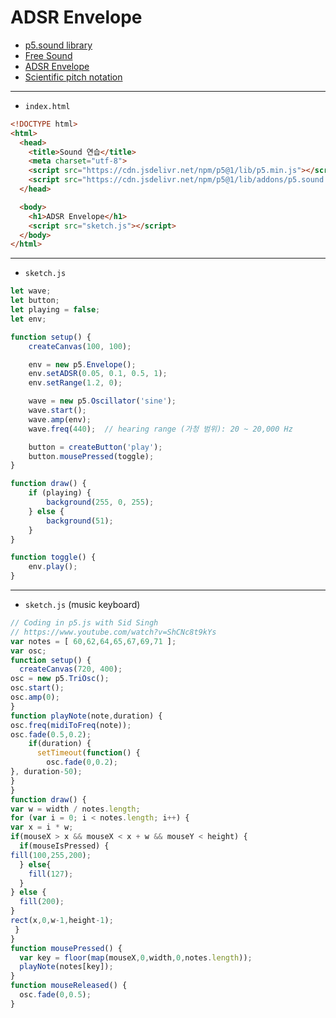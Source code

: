# ADSR Envelope

- [p5.sound library](https://p5js.org/reference/#/libraries/p5.sound)
- [Free Sound](https://freesound.org/)
- [ADSR Envelope](https://en.wikipedia.org/wiki/Synthesizer#Attack_Decay_Sustain_Release_.28ADSR.29_envelope)
- [Scientific pitch notation](https://en.wikipedia.org/wiki/Scientific_pitch_notation)

---
 
- `index.html`

```html
<!DOCTYPE html>
<html>
  <head>
    <title>Sound 연습</title>
    <meta charset="utf-8">
    <script src="https://cdn.jsdelivr.net/npm/p5@1/lib/p5.min.js"></script>
    <script src="https://cdn.jsdelivr.net/npm/p5@1/lib/addons/p5.sound.min.js"></script>
  </head>

  <body>
    <h1>ADSR Envelope</h1>
    <script src="sketch.js"></script>
  </body>
</html>
```

---

- `sketch.js`

```javascript
let wave;
let button;
let playing = false;
let env;

function setup() {
    createCanvas(100, 100);

    env = new p5.Envelope();
    env.setADSR(0.05, 0.1, 0.5, 1);
    env.setRange(1.2, 0);

    wave = new p5.Oscillator('sine');
    wave.start();
    wave.amp(env);
    wave.freq(440);  // hearing range (가청 범위): 20 ~ 20,000 Hz

    button = createButton('play');
    button.mousePressed(toggle);
}

function draw() {
    if (playing) {
        background(255, 0, 255);
    } else {
        background(51);
    }
}

function toggle() {
    env.play();
}
```


---

- `sketch.js` (music keyboard)

```javascript
// Coding in p5.js with Sid Singh
// https://www.youtube.com/watch?v=ShCNc8t9kYs
var notes = [ 60,62,64,65,67,69,71 ];
var osc;
function setup() {
  createCanvas(720, 400);
osc = new p5.TriOsc();
osc.start();
osc.amp(0);
}
function playNote(note,duration) {
osc.freq(midiToFreq(note));
osc.fade(0.5,0.2);
    if(duration) {
      setTimeout(function() {
        osc.fade(0,0.2);
}, duration-50);
}
}
function draw() {
var w = width / notes.length;
for (var i = 0; i < notes.length; i++) {
var x = i * w;
if(mouseX > x && mouseX < x + w && mouseY < height) {
  if(mouseIsPressed) {
fill(100,255,200);
  } else{
    fill(127);
  }
} else {
  fill(200);
}
rect(x,0,w-1,height-1);
 }
}
function mousePressed() {
  var key = floor(map(mouseX,0,width,0,notes.length));
  playNote(notes[key]);
}
function mouseReleased() {
  osc.fade(0,0.5);
}
```

